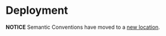 # Deployment

**NOTICE** Semantic Conventions have moved to a
[new location](http://github.com/open-telemetry/semantic-conventions).
